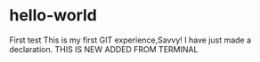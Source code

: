 # hello-world
First test
This is  my first GIT experience,Savvy!
I have just made a declaration.
THIS IS NEW ADDED FROM TERMINAL
